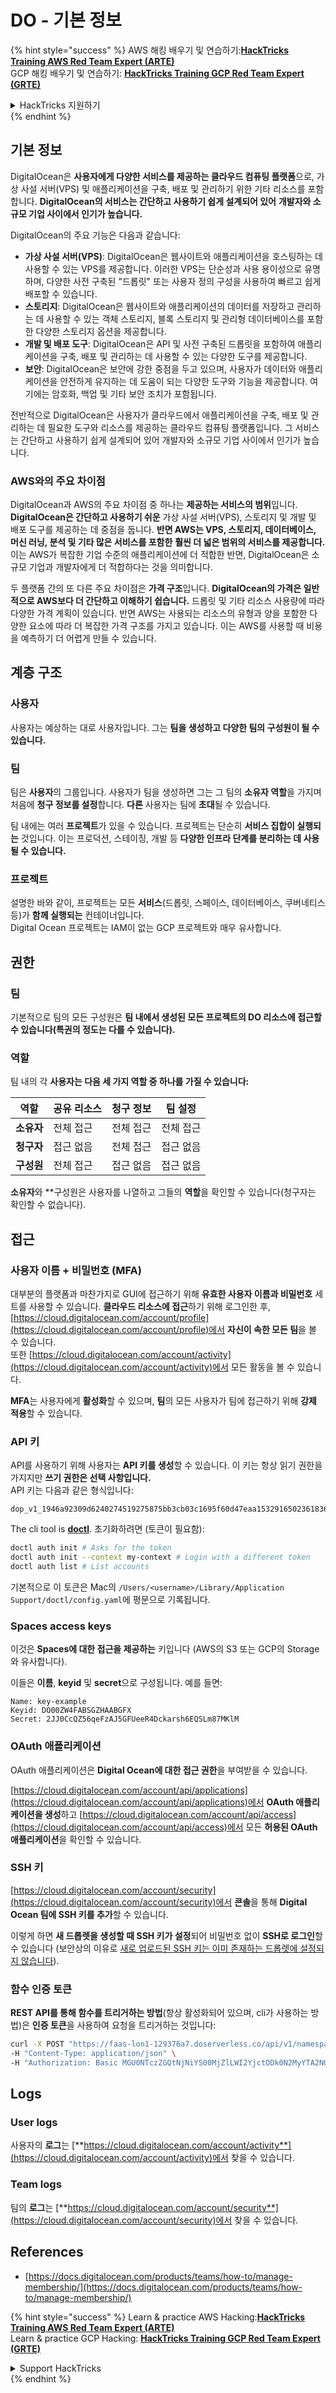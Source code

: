 # DO - 기본 정보

{% hint style="success" %}
AWS 해킹 배우기 및 연습하기:<img src="../../.gitbook/assets/image (1).png" alt="" data-size="line">[**HackTricks Training AWS Red Team Expert (ARTE)**](https://training.hacktricks.xyz/courses/arte)<img src="../../.gitbook/assets/image (1).png" alt="" data-size="line">\
GCP 해킹 배우기 및 연습하기: <img src="../../.gitbook/assets/image (2).png" alt="" data-size="line">[**HackTricks Training GCP Red Team Expert (GRTE)**<img src="../../.gitbook/assets/image (2).png" alt="" data-size="line">](https://training.hacktricks.xyz/courses/grte)

<details>

<summary>HackTricks 지원하기</summary>

* [**구독 계획**](https://github.com/sponsors/carlospolop) 확인하기!
* **💬 [**Discord 그룹**](https://discord.gg/hRep4RUj7f) 또는 [**텔레그램 그룹**](https://t.me/peass)에 참여하거나 **Twitter** 🐦 [**@hacktricks\_live**](https://twitter.com/hacktricks\_live)**를 팔로우하세요.**
* **[**HackTricks**](https://github.com/carlospolop/hacktricks) 및 [**HackTricks Cloud**](https://github.com/carlospolop/hacktricks-cloud) 깃허브 리포지토리에 PR을 제출하여 해킹 팁을 공유하세요.**

</details>
{% endhint %}

## 기본 정보

DigitalOcean은 **사용자에게 다양한 서비스를 제공하는 클라우드 컴퓨팅 플랫폼**으로, 가상 사설 서버(VPS) 및 애플리케이션을 구축, 배포 및 관리하기 위한 기타 리소스를 포함합니다. **DigitalOcean의 서비스는 간단하고 사용하기 쉽게 설계되어 있어** **개발자와 소규모 기업 사이에서 인기가 높습니다.**

DigitalOcean의 주요 기능은 다음과 같습니다:

* **가상 사설 서버(VPS)**: DigitalOcean은 웹사이트와 애플리케이션을 호스팅하는 데 사용할 수 있는 VPS를 제공합니다. 이러한 VPS는 단순성과 사용 용이성으로 유명하며, 다양한 사전 구축된 "드롭릿" 또는 사용자 정의 구성을 사용하여 빠르고 쉽게 배포할 수 있습니다.
* **스토리지**: DigitalOcean은 웹사이트와 애플리케이션의 데이터를 저장하고 관리하는 데 사용할 수 있는 객체 스토리지, 블록 스토리지 및 관리형 데이터베이스를 포함한 다양한 스토리지 옵션을 제공합니다.
* **개발 및 배포 도구**: DigitalOcean은 API 및 사전 구축된 드롭릿을 포함하여 애플리케이션을 구축, 배포 및 관리하는 데 사용할 수 있는 다양한 도구를 제공합니다.
* **보안**: DigitalOcean은 보안에 강한 중점을 두고 있으며, 사용자가 데이터와 애플리케이션을 안전하게 유지하는 데 도움이 되는 다양한 도구와 기능을 제공합니다. 여기에는 암호화, 백업 및 기타 보안 조치가 포함됩니다.

전반적으로 DigitalOcean은 사용자가 클라우드에서 애플리케이션을 구축, 배포 및 관리하는 데 필요한 도구와 리소스를 제공하는 클라우드 컴퓨팅 플랫폼입니다. 그 서비스는 간단하고 사용하기 쉽게 설계되어 있어 개발자와 소규모 기업 사이에서 인기가 높습니다.

### AWS와의 주요 차이점

DigitalOcean과 AWS의 주요 차이점 중 하나는 **제공하는 서비스의 범위**입니다. **DigitalOcean은 간단하고 사용하기 쉬운** 가상 사설 서버(VPS), 스토리지 및 개발 및 배포 도구를 제공하는 데 중점을 둡니다. **반면 AWS는 VPS, 스토리지, 데이터베이스, 머신 러닝, 분석 및 기타 많은 서비스를 포함한** **훨씬 더 넓은 범위의 서비스를 제공합니다.** 이는 AWS가 복잡한 기업 수준의 애플리케이션에 더 적합한 반면, DigitalOcean은 소규모 기업과 개발자에게 더 적합하다는 것을 의미합니다.

두 플랫폼 간의 또 다른 주요 차이점은 **가격 구조**입니다. **DigitalOcean의 가격은 일반적으로 AWS보다 더 간단하고 이해하기 쉽습니다.** 드롭릿 및 기타 리소스 사용량에 따라 다양한 가격 계획이 있습니다. 반면 AWS는 사용되는 리소스의 유형과 양을 포함한 다양한 요소에 따라 더 복잡한 가격 구조를 가지고 있습니다. 이는 AWS를 사용할 때 비용을 예측하기 더 어렵게 만들 수 있습니다.

## 계층 구조

### 사용자

사용자는 예상하는 대로 사용자입니다. 그는 **팀을 생성하고 다양한 팀의 구성원이 될 수 있습니다.**

### **팀**

팀은 **사용자**의 그룹입니다. 사용자가 팀을 생성하면 그는 그 팀의 **소유자 역할**을 가지며 처음에 **청구 정보를 설정**합니다. **다른** 사용자는 팀에 **초대**될 수 있습니다.

팀 내에는 여러 **프로젝트**가 있을 수 있습니다. 프로젝트는 단순히 **서비스 집합이 실행되는** 것입니다. 이는 프로덕션, 스테이징, 개발 등 **다양한 인프라 단계를 분리하는 데 사용될 수 있습니다.**

### 프로젝트

설명한 바와 같이, 프로젝트는 모든 **서비스**(드롭릿, 스페이스, 데이터베이스, 쿠버네티스 등)가 **함께 실행되는** 컨테이너입니다.\
Digital Ocean 프로젝트는 IAM이 없는 GCP 프로젝트와 매우 유사합니다.

## 권한

### 팀

기본적으로 팀의 모든 구성원은 **팀 내에서 생성된 모든 프로젝트의 DO 리소스에 접근할 수 있습니다(특권의 정도는 다를 수 있습니다).**

### 역할

팀 내의 각 **사용자는 다음 세 가지 역할 중 하나를 가질 수 있습니다:**

| 역할       | 공유 리소스 | 청구 정보 | 팀 설정 |
| ---------- | ------------ | ----------- | --------- |
| **소유자**  | 전체 접근    | 전체 접근   | 전체 접근 |
| **청구자** | 접근 없음    | 전체 접근   | 접근 없음 |
| **구성원** | 전체 접근    | 접근 없음   | 접근 없음 |

**소유자**와 **구성원은 사용자를 나열하고 그들의 **역할**을 확인할 수 있습니다(청구자는 확인할 수 없습니다).

## 접근

### 사용자 이름 + 비밀번호 (MFA)

대부분의 플랫폼과 마찬가지로 GUI에 접근하기 위해 **유효한 사용자 이름과 비밀번호** 세트를 사용할 수 있습니다. **클라우드 리소스에 접근**하기 위해 로그인한 후, [https://cloud.digitalocean.com/account/profile](https://cloud.digitalocean.com/account/profile)에서 **자신이 속한 모든 팀**을 볼 수 있습니다.\
또한 [https://cloud.digitalocean.com/account/activity](https://cloud.digitalocean.com/account/activity)에서 모든 활동을 볼 수 있습니다.

**MFA**는 사용자에게 **활성화**할 수 있으며, **팀**의 모든 사용자가 팀에 접근하기 위해 **강제 적용**할 수 있습니다.

### API 키

API를 사용하기 위해 사용자는 **API 키를 생성**할 수 있습니다. 이 키는 항상 읽기 권한을 가지지만 **쓰기 권한은 선택 사항입니다.**\
API 키는 다음과 같은 형식입니다:
```
dop_v1_1946a92309d6240274519275875bb3cb03c1695f60d47eaa1532916502361836
```
The cli tool is [**doctl**](https://github.com/digitalocean/doctl#installing-doctl). 초기화하려면 (토큰이 필요함):
```bash
doctl auth init # Asks for the token
doctl auth init --context my-context # Login with a different token
doctl auth list # List accounts
```
기본적으로 이 토큰은 Mac의 `/Users/<username>/Library/Application Support/doctl/config.yaml`에 평문으로 기록됩니다.

### Spaces access keys

이것은 **Spaces에 대한 접근을 제공하는** 키입니다 (AWS의 S3 또는 GCP의 Storage와 유사합니다).

이들은 **이름**, **keyid** 및 **secret**으로 구성됩니다. 예를 들면:
```
Name: key-example
Keyid: DO00ZW4FABSGZHAABGFX
Secret: 2JJ0CcQZ56qeFzAJ5GFUeeR4Dckarsh6EQSLm87MKlM
```
### OAuth 애플리케이션

OAuth 애플리케이션은 **Digital Ocean에 대한 접근 권한**을 부여받을 수 있습니다.

[https://cloud.digitalocean.com/account/api/applications](https://cloud.digitalocean.com/account/api/applications)에서 **OAuth 애플리케이션을 생성**하고 [https://cloud.digitalocean.com/account/api/access](https://cloud.digitalocean.com/account/api/access)에서 모든 **허용된 OAuth 애플리케이션**을 확인할 수 있습니다.

### SSH 키

[https://cloud.digitalocean.com/account/security](https://cloud.digitalocean.com/account/security)에서 **콘솔**을 통해 **Digital Ocean 팀에 SSH 키를 추가**할 수 있습니다.

이렇게 하면 **새 드롭렛을 생성할 때 SSH 키가 설정**되어 비밀번호 없이 **SSH로 로그인**할 수 있습니다 (보안상의 이유로 [새로 업로드된 SSH 키는 이미 존재하는 드롭렛에 설정되지 않습니다](https://docs.digitalocean.com/products/droplets/how-to/add-ssh-keys/to-existing-droplet/)).

### 함수 인증 토큰

**REST API를 통해 함수를 트리거하는 방법**(항상 활성화되어 있으며, cli가 사용하는 방법)은 **인증 토큰**을 사용하여 요청을 트리거하는 것입니다:
```bash
curl -X POST "https://faas-lon1-129376a7.doserverless.co/api/v1/namespaces/fn-c100c012-65bf-4040-1230-2183764b7c23/actions/functionname?blocking=true&result=true" \
-H "Content-Type: application/json" \
-H "Authorization: Basic MGU0NTczZGQtNjNiYS00MjZlLWI2YjctODk0N2MyYTA2NGQ4OkhwVEllQ2t4djNZN2x6YjJiRmFGc1FERXBySVlWa1lEbUxtRE1aRTludXA1UUNlU2VpV0ZGNjNqWnVhYVdrTFg="
```
## Logs

### User logs

사용자의 **로그**는 [**https://cloud.digitalocean.com/account/activity**](https://cloud.digitalocean.com/account/activity)에서 찾을 수 있습니다.

### Team logs

팀의 **로그**는 [**https://cloud.digitalocean.com/account/security**](https://cloud.digitalocean.com/account/security)에서 찾을 수 있습니다.

## References

* [https://docs.digitalocean.com/products/teams/how-to/manage-membership/](https://docs.digitalocean.com/products/teams/how-to/manage-membership/)

{% hint style="success" %}
Learn & practice AWS Hacking:<img src="../../.gitbook/assets/image (1).png" alt="" data-size="line">[**HackTricks Training AWS Red Team Expert (ARTE)**](https://training.hacktricks.xyz/courses/arte)<img src="../../.gitbook/assets/image (1).png" alt="" data-size="line">\
Learn & practice GCP Hacking: <img src="../../.gitbook/assets/image (2).png" alt="" data-size="line">[**HackTricks Training GCP Red Team Expert (GRTE)**<img src="../../.gitbook/assets/image (2).png" alt="" data-size="line">](https://training.hacktricks.xyz/courses/grte)

<details>

<summary>Support HackTricks</summary>

* Check the [**subscription plans**](https://github.com/sponsors/carlospolop)!
* **Join the** 💬 [**Discord group**](https://discord.gg/hRep4RUj7f) or the [**telegram group**](https://t.me/peass) or **follow** us on **Twitter** 🐦 [**@hacktricks\_live**](https://twitter.com/hacktricks\_live)**.**
* **Share hacking tricks by submitting PRs to the** [**HackTricks**](https://github.com/carlospolop/hacktricks) and [**HackTricks Cloud**](https://github.com/carlospolop/hacktricks-cloud) github repos.

</details>
{% endhint %}
